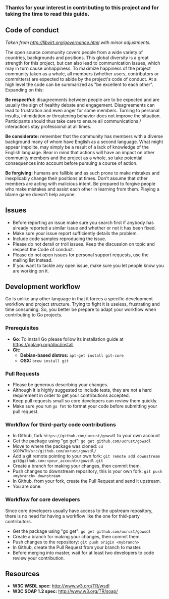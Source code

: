 ### Thanks for your interest in contributing to this project and for taking the time to read this guide.

## Code of conduct
*Taken from http://libvirt.org/governance.html with minor adjustments.*

The open source community covers people from a wide variety of countries, backgrounds and positions. This global diversity is a great strength for this project, but can also lead to communication issues, which may in turn cause unhappiness. To maximize happiness of the project community taken as a whole, all members (whether users, contributors or committers) are expected to abide by the project's code of conduct. At a high level the code can be summarized as "be excellent to each other". Expanding on this:

**Be respectful:** disagreements between people are to be expected and are usually the sign of healthy debate and engagement. Disagreements can lead to frustration and even anger for some members. Turning to personal insults, intimidation or threatening behavior does not improve the situation. Participants should thus take care to ensure all communications / interactions stay professional at all times.

**Be considerate:** remember that the community has members with a diverse background many of whom have English as a second language. What might appear impolite, may simply be a result of a lack of knowledge of the English language. Bear in mind that actions will have an impact on other community members and the project as a whole, so take potential consequences into account before pursuing a course of action.

**Be forgiving:** humans are fallible and as such prone to make mistakes and inexplicably change their positions at times. Don't assume that other members are acting with malicious intent. Be prepared to forgive people who make mistakes and assist each other in learning from them. Playing a blame game doesn't help anyone.

## Issues
* Before reporting an issue make sure you search first if anybody has already reported a similar issue and whether or not it has been fixed.
* Make sure your issue report sufficiently details the problem.
* Include code samples reproducing the issue.
* Please do not derail or troll issues. Keep the discussion on topic and respect the Code of conduct.
* Please do not open issues for personal support requests, use the mailing list instead.
* If you want to tackle any open issue, make sure you let people know you are working on it.

## Development workflow
Go is unlike any other language in that it forces a specific development workflow and project structure. Trying to fight it is useless, frustrating and time consuming. So, you better be prepare to adapt your workflow when contributing to Go projects.

### Prerequisites
* **Go**: To install Go please follow its installation guide at https://golang.org/doc/install
* **Git:**
   * **Debian-based distros:** `apt-get install git-core`
   * **OSX:** `brew install git`

### Pull Requests
* Please be generous describing your changes.
* Although it is highly suggested to include tests, they are not a hard requirement in order to get your contributions accepted.
* Keep pull requests small so core developers can review them quickly.
* Make sure you run `go fmt` to format your code before submitting your pull request.

### Workflow for third-party code contributions
* In Github, fork `https://github.com/uxrust/gowsdl` to your own account
* Get the package using "go get": `go get github.com/uxrust/gowsdl`
* Move to where the package was cloned: `cd $GOPATH/src/github.com/uxrust/gowsdl/`
* Add a git remote pointing to your own fork: `git remote add downstream git@github.com:<your_account>/gowsdl.git`
* Create a branch for making your changes, then commit them.
* Push changes to downstream repository, this is your own fork: `git push <mybranch> downstream`
* In Github, from your fork, create the Pull Request and send it upstream.
* You are done.


### Workflow for core developers
Since core developers usually have access to the upstream repository, there is no need for having a workflow like the one for thid-party contributors.

* Get the package using "go get": `go get github.com/uxrust/gowsdl`
* Create a branch for making your changes, then commit them.
* Push changes to the repository: `git push origin <mybranch>`
* In Github, create the Pull Request from your branch to master.
* Before merging into master, wait for at least two developers to code review your contribution.


## Resources
* **W3C WSDL spec:** http://www.w3.org/TR/wsdl
* **W3C SOAP 1.2 spec:** http://www.w3.org/TR/soap/
